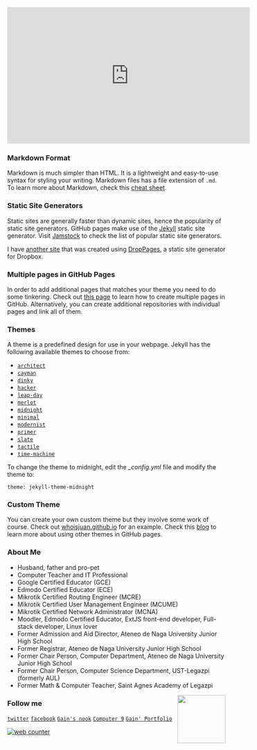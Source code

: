 <iframe width="560" height="315" src="https://www.youtube.com/embed/o-pQ6me7ICY?si=Wj6_8x9cztbbvs4-" title="YouTube video player" frameborder="0" allow="accelerometer; autoplay; clipboard-write; encrypted-media; gyroscope; picture-in-picture; web-share" allowfullscreen></iframe><br>

### Markdown Format

Markdown is much simpler than HTML. It is a lightweight and easy-to-use syntax for styling your writing. Markdown files has a file extension of `.md`.
To learn more about Markdown, check this [cheat sheet](https://www.markdownguide.org/cheat-sheet/ "Press Ctrl if you wish to open this link in another tab").

### Static Site Generators

Static sites are generally faster than dynamic sites, hence the popularity of static site generators. GitHub pages make use of the [Jekyll](https://jamstack.org/generators/jekyll/ "Press Ctrl if you wish to open this link in another tab") static site generator. Visit [Jamstock](https://jamstack.org/generators/ "Press Ctrl if you wish to open this link in another tab") to check the list of popular static site generators.

I have [another site](http://sirgain.droppages.com/ "Press Ctrl if you wish to open this link in another tab") that was created using [DropPages](https://droppages.com/ "Press Ctrl if you wish to open this link in another tab"), a static site generator for Dropbox.

### Multiple pages in GitHub Pages

In order to add additional pages that matches your theme you need to do some tinkering. Check out [this page](https://phuston.github.io/patrickandfrantonarethebestninjas/howto "Press Ctrl if you wish to open this link in another tab") to learn how to create multiple pages in GitHub. Alternatively, you can create additional repositories with individual pages and link all of them.

### Themes

A theme is a predefined design for use in your webpage. Jekyll has the following available themes to choose from:
- [`architect`](https://641n.github.io/architect/)
- [`cayman`](https://641n.github.io/cayman/)
- [`dinky`](https://641n.github.io/dinky/)
- [`hacker`](https://641n.github.io/hacker/)
- [`leap-day`](https://641n.github.io/leap-day/)
- [`merlot`](https://641n.github.io/merlot/)
- [`midnight`](https://641n.github.io/midnight/)
- [`minimal`](https://641n.github.io/minimal/)
- [`modernist`](https://641n.github.io/modernist/)
- [`primer`](https://641n.github.io/primer/)
- [`slate`](https://641n.github.io/slate/)
- [`tactile`](https://641n.github.io/tactile/)
- [`time-machine`](https://641n.github.io/time-machine/)

To change the theme to midnight, edit the  *_config.yml* file and modify the theme to:
```
theme: jekyll-theme-midnight
``` 

### Custom Theme

You can create your own custom theme but they involve some work of course. Check out [whoisjuan.github.io](http://whoisjuan.github.io/ "Press Ctrl if you wish to open this link in another tab") for an example. Check this [blog](https://github.blog/2017-11-29-use-any-theme-with-github-pages/) to learn more about using other themes in GitHub pages.

### About Me

- Husband, father and pro-pet
- Computer Teacher and IT Professional
- Google Certified Educator (GCE) 
- Edmodo Certified Educator (ECE)
- Mikrotik Certified Routing Engineer (MCRE)
- Mikrotik Certified User Management Engineer (MCUME)
- Mikrotik Certified Network Administrator (MCNA)
- Moodler, Edmodo Certified Educator, ExtJS front-end developer, Full-stack developer, Linux lover
- Former Admission and Aid Director, Ateneo de Naga University Junior High School 
- Former Registrar, Ateneo de Naga University Junior High School 
- Former Chair Person, Computer Department, Ateneo de Naga University Junior High School 
- Former Chair Person, Computer Science Department, UST-Legazpi (formerly AUL)
- Former Math & Computer Teacher, Saint Agnes Academy of Legazpi
 
<img src="gain-font-filipino.png" width="111" align="right">

### Follow me
[`twitter`](https://twitter.com/sirgain "Press Ctrl if you wish to open this link in another tab") [`facebook`](https://www.facebook.com/sirgain/ "Press Ctrl if you wish to open this link in another tab") [`Gain's nook`](http://sirgain.droppages.com/) [`Computer 9`](https://641n.github.io/computer-9/) 
[`Gain' Portfolio`](https://sites.google.com/gbox.adnu.edu.ph/isagani/home)

<div id="sfclt2gfbw6m3nyqghqxxcy1q2jha2mfjta"></div>
<script type="text/javascript" src="https://counter9.stat.ovh/private/counter.js?c=lt2gfbw6m3nyqghqxxcy1q2jha2mfjta&down=async" async></script>
<noscript><a href="https://www.freecounterstat.com" title="web counter"><img src="https://counter9.stat.ovh/private/freecounterstat.php?c=lt2gfbw6m3nyqghqxxcy1q2jha2mfjta" border="0" title="web counter" alt="web counter"></a></noscript>
